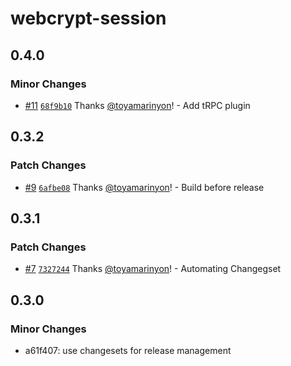 # webcrypt-session

## 0.4.0

### Minor Changes

- [#11](https://github.com/toyamarinyon/webcrypt-session/pull/11) [`68f9b10`](https://github.com/toyamarinyon/webcrypt-session/commit/68f9b10a9464e85592a1aefde251329c2cf6cfd4) Thanks [@toyamarinyon](https://github.com/toyamarinyon)! - Add tRPC plugin

## 0.3.2

### Patch Changes

- [#9](https://github.com/toyamarinyon/webcrypt-session/pull/9) [`6afbe08`](https://github.com/toyamarinyon/webcrypt-session/commit/6afbe085fae4d11998d03b967545c60e1e621a77) Thanks [@toyamarinyon](https://github.com/toyamarinyon)! - Build before release

## 0.3.1

### Patch Changes

- [#7](https://github.com/toyamarinyon/webcrypt-session/pull/7) [`7327244`](https://github.com/toyamarinyon/webcrypt-session/commit/73272440fb847f73306619ef90e9a488c4cc3aba) Thanks [@toyamarinyon](https://github.com/toyamarinyon)! - Automating Changegset

## 0.3.0

### Minor Changes

- a61f407: use changesets for release management
